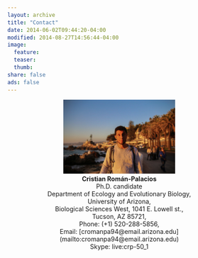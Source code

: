 ```yaml
---
layout: archive
title: "Contact"
date: 2014-06-02T09:44:20-04:00
modified: 2014-08-27T14:56:44-04:00
image:
  feature:
  teaser:
  thumb:
share: false
ads: false
---
```


<p align="center">
  <img src="2019-11-21 10.51.14.jpg" width="50%" height="50%">  <br>
  <b>Cristian Román-Palacios</b><br>
  Ph.D. candidate  <br>
  Department of Ecology and Evolutionary Biology,<br>  
  University of Arizona,  <br>  
  Biological Sciences West, 1041 E. Lowell st.,   <br>  
  Tucson, AZ  85721,  <br>  
  Phone: (+1) 520-288-5856,  <br>  
  Email: [cromanpa94@email.arizona.edu](mailto:cromanpa94@email.arizona.edu)  <br>  
  Skype: live:crp-50_1

   
</p>
